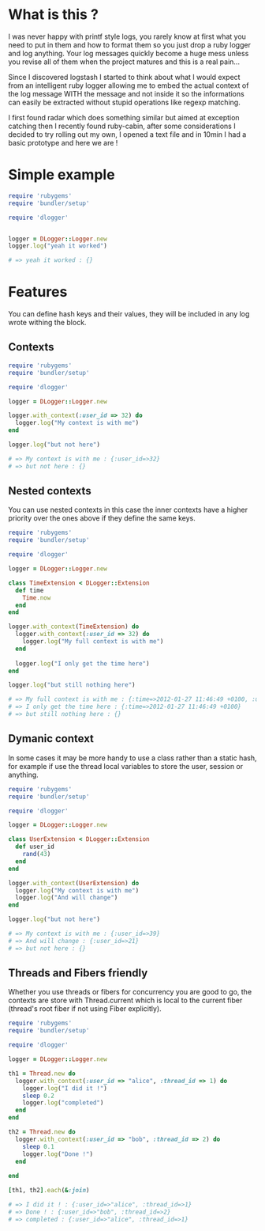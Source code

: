 # What is this ?

I was never happy with printf style logs, you rarely know at first what you need to put in them and how to format
them so you just drop a ruby logger and log anything. Your log messages quickly become a huge mess unless you
revise all of them when the project matures and this is a real pain...

Since I discovered logstash I started to think about what I would expect from an intelligent ruby logger allowing
me to embed the actual context of the log message WITH the message and not inside it so the informations can
easily be extracted without stupid operations like regexp matching.

I first found radar which does something similar but aimed at exception catching then I recently found ruby-cabin,
after some considerations I decided to try rolling out my own, I opened a text file and in 10min I had a basic
prototype and here we are !

# Simple example

```ruby
require 'rubygems'
require 'bundler/setup'

require 'dlogger'


logger = DLogger::Logger.new
logger.log("yeah it worked")

# => yeah it worked : {}
```


# Features

You can define hash keys and their values, they will be included in any log
wrote withing the block.

## Contexts

``` ruby
require 'rubygems'
require 'bundler/setup'

require 'dlogger'

logger = DLogger::Logger.new

logger.with_context(:user_id => 32) do
  logger.log("My context is with me")
end

logger.log("but not here")

# => My context is with me : {:user_id=>32}
# => but not here : {}

```

## Nested contexts

You can use nested contexts in this case the inner contexts have a higher priority over
the ones above if they define the same keys.

``` ruby
require 'rubygems'
require 'bundler/setup'

require 'dlogger'

logger = DLogger::Logger.new

class TimeExtension < DLogger::Extension
  def time
    Time.now
  end
end

logger.with_context(TimeExtension) do
  logger.with_context(:user_id => 32) do
    logger.log("My full context is with me")
  end
  
  logger.log("I only get the time here")
end

logger.log("but still nothing here")

# => My full context is with me : {:time=>2012-01-27 11:46:49 +0100, :user_id=>32}
# => I only get the time here : {:time=>2012-01-27 11:46:49 +0100}
# => but still nothing here : {}

```


## Dymanic context

In some cases it may be more handy to use a class rather than a static hash, for
example if use the thread local variables to store the user, session or anything.

``` ruby
require 'rubygems'
require 'bundler/setup'

require 'dlogger'

logger = DLogger::Logger.new

class UserExtension < DLogger::Extension
  def user_id
    rand(43)
  end
end

logger.with_context(UserExtension) do
  logger.log("My context is with me")
  logger.log("And will change")
end

logger.log("but not here")

# => My context is with me : {:user_id=>39}
# => And will change : {:user_id=>21}
# => but not here : {}

```

## Threads and Fibers friendly

Whether you use threads or fibers for concurrency you are good to go, the contexts are
store with Thread.current which is local to the current fiber (thread's root fiber if not using
Fiber explicitly).

``` ruby
require 'rubygems'
require 'bundler/setup'

require 'dlogger'

logger = DLogger::Logger.new

th1 = Thread.new do
  logger.with_context(:user_id => "alice", :thread_id => 1) do
    logger.log("I did it !")
    sleep 0.2
    logger.log("completed")
  end
end

th2 = Thread.new do
  logger.with_context(:user_id => "bob", :thread_id => 2) do
    sleep 0.1
    logger.log("Done !")
  end
  
end

[th1, th2].each(&:join)

# => I did it ! : {:user_id=>"alice", :thread_id=>1}
# => Done ! : {:user_id=>"bob", :thread_id=>2}
# => completed : {:user_id=>"alice", :thread_id=>1}

```

